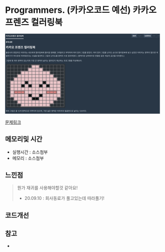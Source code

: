 # Programmers. (카카오코드 예선) 카카오프렌즈 컬러링북

![문제이미지](https://github.com/pointehd/Algorithm/blob/master/img/200910.png?raw=true)

[문제링크](https://programmers.co.kr/learn/courses/30/lessons/1829)

## 메모리및 시간
* 실행시간 : 소스첨부 
* 메모리 : 소스첨부 


## 느낀점
> 뭔가 재귀를 사용해야할것 같아요!   
>  * 20.09.10 : 회사동료가 풀고있는데 따라풀기!

## 코드개선 


## 참고
* 

